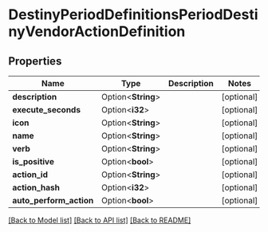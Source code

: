 # DestinyPeriodDefinitionsPeriodDestinyVendorActionDefinition

## Properties

Name | Type | Description | Notes
------------ | ------------- | ------------- | -------------
**description** | Option<**String**> |  | [optional]
**execute_seconds** | Option<**i32**> |  | [optional]
**icon** | Option<**String**> |  | [optional]
**name** | Option<**String**> |  | [optional]
**verb** | Option<**String**> |  | [optional]
**is_positive** | Option<**bool**> |  | [optional]
**action_id** | Option<**String**> |  | [optional]
**action_hash** | Option<**i32**> |  | [optional]
**auto_perform_action** | Option<**bool**> |  | [optional]

[[Back to Model list]](../README.md#documentation-for-models) [[Back to API list]](../README.md#documentation-for-api-endpoints) [[Back to README]](../README.md)


